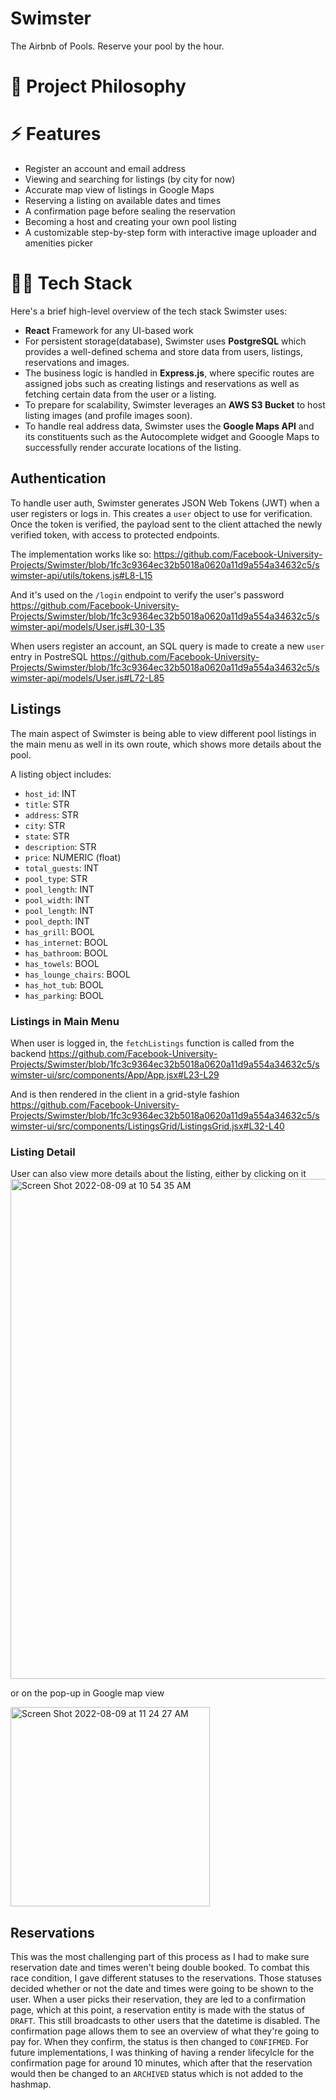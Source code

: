 # Swimster
The Airbnb of Pools. Reserve your pool by the hour.

# 🧐 Project Philosophy

# ⚡️ Features
- Register an account and email address
- Viewing and searching for listings (by city for now)
- Accurate map view of listings in Google Maps
- Reserving a listing on available dates and times
- A confirmation page before sealing the reservation
- Becoming a host and creating your own pool listing
- A customizable step-by-step form with interactive image uploader and amenities picker

# 🧑‍💻 Tech Stack
Here's a brief high-level overview of the tech stack Swimster uses:
- **React** Framework for any UI-based work
- For persistent storage(database), Swimster uses **PostgreSQL** which provides a well-defined schema and store data from users, listings, reservations and images.
- The business logic is handled in **Express.js**, where specific routes are assigned jobs such as creating listings and reservations as well as fetching certain data from the user or a listing.
- To prepare for scalability, Swimster leverages an **AWS S3 Bucket** to host listing images (and profile images soon).
- To handle real address data, Swimster uses the **Google Maps API** and its constituents such as the Autocomplete widget and Gooogle Maps to successfully render accurate locations of the listing.

## Authentication
To handle user auth, Swimster generates JSON Web Tokens (JWT) when a user registers or logs in. This creates a `user` object to use for verification. Once the token is verified, the payload sent to the client attached the newly verified token, with access to protected endpoints.

The implementation works like so:
https://github.com/Facebook-University-Projects/Swimster/blob/1fc3c9364ec32b5018a0620a11d9a554a34632c5/swimster-api/utils/tokens.js#L8-L15

And it's used on the `/login` endpoint to verify the user's password
https://github.com/Facebook-University-Projects/Swimster/blob/1fc3c9364ec32b5018a0620a11d9a554a34632c5/swimster-api/models/User.js#L30-L35

When users register an account, an SQL query is made to create a new `user` entry in PostreSQL
https://github.com/Facebook-University-Projects/Swimster/blob/1fc3c9364ec32b5018a0620a11d9a554a34632c5/swimster-api/models/User.js#L72-L85

## Listings
The main aspect of Swimster is being able to view different pool listings in the main menu as well in its own route, which shows more details about the pool.

A listing object includes:
- `host_id`: INT
- `title`: STR
- `address`: STR
- `city`: STR
- `state`: STR
- `description`: STR
- `price`: NUMERIC (float)
- `total_guests`: INT
- `pool_type`: STR
- `pool_length`: INT
- `pool_width`: INT
- `pool_length`: INT
- `pool_depth`: INT
- `has_grill`: BOOL
- `has_internet`: BOOL
- `has_bathroom`: BOOL
- `has_towels`: BOOL
- `has_lounge_chairs`: BOOL
- `has_hot_tub`: BOOL
- `has_parking`: BOOL

### Listings in Main Menu

When user is logged in, the `fetchListings` function is called from the backend
https://github.com/Facebook-University-Projects/Swimster/blob/1fc3c9364ec32b5018a0620a11d9a554a34632c5/swimster-ui/src/components/App/App.jsx#L23-L29

And is then rendered in the client in a grid-style fashion
https://github.com/Facebook-University-Projects/Swimster/blob/1fc3c9364ec32b5018a0620a11d9a554a34632c5/swimster-ui/src/components/ListingsGrid/ListingsGrid.jsx#L32-L40

### Listing Detail

User can also view more details about the listing, either by clicking on it
<img width="800" alt="Screen Shot 2022-08-09 at 10 54 35 AM" src="https://user-images.githubusercontent.com/63836051/183725242-71e935a4-5c30-44fa-90f9-ce29d0b78d4d.png">

or on the pop-up in Google map view

<img width="319" alt="Screen Shot 2022-08-09 at 11 24 27 AM" src="https://user-images.githubusercontent.com/63836051/183733471-5c24739f-f115-411e-b1ce-eaaaee0adb89.png">


## Reservations
This was the most challenging part of this process as I had to make sure reservation date and times weren't being double booked. To combat this race condition, I gave different statuses to the reservations. Those statuses decided whether or not the date and times were going to be shown to the user. When a user picks their reservation, they are led to a confirmation page, which at this point, a reservation entity is made with the status of `DRAFT`. This still broadcasts to other users that the datetime is disabled. The confirmation page allows them to see an overview of what they're going to pay for. When they confirm, the status is then changed to `CONFIFMED`. For future implementations, I was thinking of having a render lifecylcle for the confirmation page for around 10 minutes, which after that the reservation would then be changed to an `ARCHIVED` status which is not added to the hashmap.
